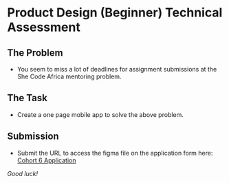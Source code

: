 # Product Design (Beginner) Technical Assessment  

## The Problem
- You seem to miss a lot of deadlines for assignment submissions at the She Code Africa mentoring problem.

## The Task
- Create a one page mobile app to solve the above problem.

## Submission 
- Submit the URL to access the figma file on the application form here: [Cohort 6 Application](http://shecodeafrica.org/events) 

*Good luck!*
